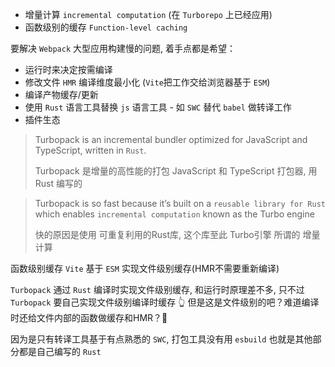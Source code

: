 - 增量计算 `incremental computation` (在 `Turborepo` 上已经应用)
- 函数级别的缓存 `Function-level caching`

要解决 `Webpack` 大型应用构建慢的问题, 着手点都是希望：
- 运行时来决定按需编译
- 修改文件 `HMR` 编译维度最小化 (`Vite`把工作交给浏览器基于 `ESM`)
- 编译产物缓存/更新
- 使用 `Rust` 语言工具替换 `js` 语言工具 - 如 `SWC` 替代 `babel` 做转译工作
- 插件生态

> Turbopack is an incremental bundler optimized for JavaScript and TypeScript, written in `Rust`.
> 
> Turbopack 是增量的高性能的打包 JavaScript 和 TypeScript 打包器, 用 Rust 编写的

> Turbopack is so fast because it’s built on a `reusable library for Rust` which enables `incremental computation` known as the Turbo engine
> 
> 快的原因是使用 可重复利用的Rust库, 这个库至此 Turbo引擎 所谓的 增量计算

函数级别缓存
`Vite` 基于 `ESM` 实现文件级别缓存(HMR不需要重新编译)

`Turbopack` 通过 `Rust` 编译时实现文件级别缓存, 和运行时原理差不多, 只不过 `Turbopack` 要自己实现文件级别编译时缓存
👆 但是这是文件级别的吧？难道编译时还给文件内部的函数做缓存和HMR？🤯


因为是只有转译工具基于有点熟悉的 `SWC`, 打包工具没有用 `esbuild`
也就是其他部分都是自己编写的 `Rust`

